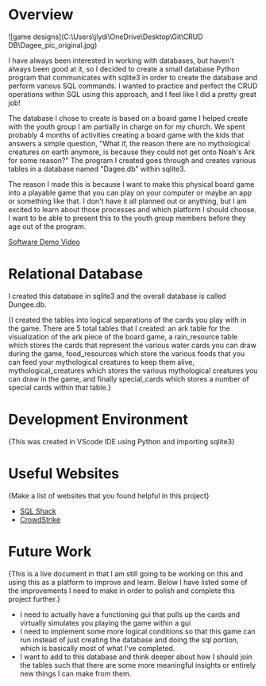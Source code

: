 # Overview

![game designs](C:\Users\jlydi\OneDrive\Desktop\Git\CRUD DB\Dagee_pic_original.jpg)

<p>I have always been interested in working with databases, but haven't always been good at it, so I decided to create a small database Python program that communicates with sqlite3 in order to create the database and perform various SQL commands. I wanted to practice and perfect the CRUD operations within SQL using this approach, and I feel like I did a pretty great job!</p>

<p>The database I chose to create is based on a board game I helped create with the youth group I am partially in charge on for my church. We spent probably 4 months of activities creating a board game with the kids that answers a simple question, "What if, the reason there are no mythological creatures on earth anymore, is because they could not get onto Noah's Ark for some reason?" The program I created goes through and creates various tables in a database named "Dagee.db" within sqlite3.</p>

<p>The reason I made this is because I want to make this physical board game into a playable game that you can play on your computer or maybe an app or something like that. I don't have it all planned out or anything, but I am excited to learn about those processes and which platform I should choose. I want to be able to present this to the youth group members before they age out of the program.</p>



[Software Demo Video](https://youtu.be/ReDdkR4q5H4)

# Relational Database

I created this database in sqlite3 and the overall database is called Dungee.db.

{I created the tables into logical separations of the cards you play with in the game. There are 5 total tables that I created: an ark table for the visualization of the ark piece of the board game, a rain_resource table which stores the cards that represent the various water cards you can draw during the game, food_resources which store the various foods that you can feed your mythological creatures to keep them alive, mythological_creatures which stores the various mythological creatures you can draw in the game, and finally special_cards which stores a number of special cards within that table.}

# Development Environment

{This was created in VScode IDE using Python and importing sqlite3}


# Useful Websites

{Make a list of websites that you found helpful in this project}

- [SQL Shack](https://www.sqlshack.com/crud-operations-in-sql-server/)
- [CrowdStrike](https://www.crowdstrike.com/cybersecurity-101/observability/crud/)

# Future Work

{This is a live document in that I am still going to be working on this and using this as a platform to improve and learn. Below I have listed some of the improvements I need to make in order to polish and complete this project further.}

- I need to actually have a functioning gui that pulls up the cards and virtually simulates you playing the game within a gui
- I need to implement some more logical conditions so that this game can run instead of just creating the database and doing the sql portion, which is basically most of what I've completed.
- I want to add to this database and think deeper about how I should join the tables such that there are some more meaningful insights or entirely new things I can make from them.
